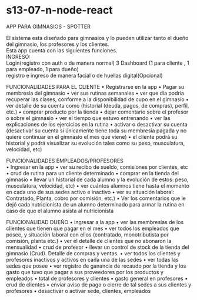 # s13-07-n-node-react
APP PARA GIMNASIOS - SPOTTER

El sistema esta diseñado para gimnasios y  lo pueden utilizar tanto el dueño del gimnasio, los profesores y los clientes.	
Esta app cuenta con las siguientes funciones.	
INGRESO:	
Login(registro con auth o de manera normal)	
3 Dashboard (1 para cliente , 1 para empleado, 1 para dueño)	
registro e ingreso de manera facial o de huellas digital(Opcional)	
	
FUNCIONALIDADES PARA EL CLIENTE	
•	Registrarse en la app
•	Pagar su membresía del gimnasio
•	ver sus rutinas semanales
•	ver que día podría recuperar las clases, conforme a la disponibilidad de cupo en el gimnasio
•	ver detalle de su cuenta como (historial (deuda, pagos, de compras), perfil, etc.)
•	comprar producto por la tienda
•	dejar comentario sobre el profesor o sobre el gimnasio
•	ver el tiempo que estuvo entrenando
•	ver las explicaciones de los ejercicios en la rutina
•	activar o desactivar su cuenta (desactivar su cuenta si únicamente tiene toda su membresía pagada y no quiere continuar en el gimnasio el mes que viene)
•	el cliente podrá su historial y podrá visualizar su evolución tales como su peso, musculatura, velocidad, etc)

FUNCIONALIDADES EMPLEADOS/PROFESORES	
•	Ingresar en la app
•	ver su recibo de sueldo, comisiones por clientes, etc
•	crud de rutina para un cliente determinado
•	comprar en la tienda del gimnasio
•	llevar un historial de cada alumno y la evolución de estos:  peso, musculatura, velocidad, etc)
•	ver cuántos alumnos tiene hasta el momento en cada uno de sus sedes activo e inactivo
•	ver su situación laboral: Contratado, Planta, cobro por comisión, etc.)
•	Ver los comentarios que le dejó cada nutricionista de un alumno determinado para armar la rutina en caso de que el alumno asista al nutricionista
	
FUNCIONALIDAD DUEÑO	
•	ingresar a la app
•	ver las membresías de los clientes que tienen que pagar en el mes
•	ver todos los empleados que posee, y situación laboral con ellos (contratado, monotributista por comisión, planta etc.)
•	ver el detalle de clientes que no abonaron la mensualidad
•	crud de profesor
•	llevar un control de stock de la tienda del gimnasio (Crud). Detalle de compras y ventas.
•	ver todos los clientes y profesores inactivos y activos en cada una de las sedes
•	ver todas las sedes que posee
•	ver registro de ganancia de recaudo por la tienda y los gasto que tuvo que pagar a sus proveedores por los productos y empleados
•	total de profesores y clientes
•	gasto general en profesores
•	crud de clientes
•	enviar aviso de pago o cierre de tal sedes a sus clientes y profesores
•	desactivar o activar sede, clientes, empleados

